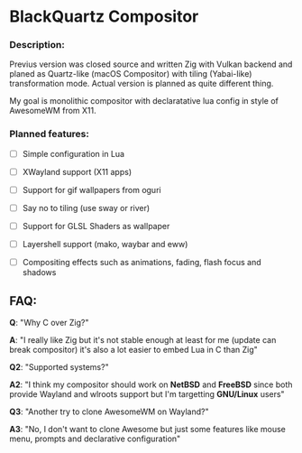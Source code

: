 # BlackQuartz Compositor

### Description:
Previus version was closed source and written Zig with Vulkan backend and planed as Quartz-like (macOS Compositor) with tiling (Yabai-like) transformation mode.
Actual version is planned as quite different thing. 

My goal is monolithic compositor with declaratative lua config in style of AwesomeWM from X11.


### Planned features:
- [ ] Simple configuration in Lua
- [ ] XWayland support (X11 apps)
- [ ] Support for gif wallpapers from oguri
- [ ] Say no to tiling (use sway or river)
- [ ] Support for GLSL Shaders as wallpaper
- [ ] Layershell support (mako, waybar and eww)
- [ ] Compositing effects such as animations, fading, flash focus and shadows


## FAQ:
**Q**: "Why C over Zig?"

**A**: "I really like Zig but it's not stable enough at least for me (update can break compositor) it's also a lot easier to embed Lua in C than Zig"


**Q2**: "Supported systems?"

**A2**: "I think my compositor should work on **NetBSD** and **FreeBSD** since both provide Wayland and wlroots support but I'm targetting **GNU/Linux** users"


**Q3**: "Another try to clone AwesomeWM on Wayland?"

**A3**: "No, I don't want to clone Awesome but just some features like mouse menu, prompts and declarative configuration"

